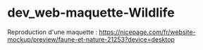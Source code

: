 # dev_web-maquette-Wildlife

Reproduction d'une maquette : https://nicepage.com/fr/website-mockup/preview/faune-et-nature-21253?device=desktop
